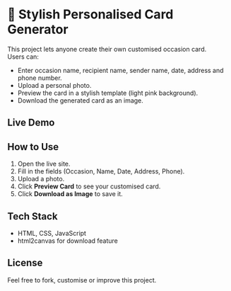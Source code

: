 # 🎉 Stylish Personalised Card Generator

This project lets anyone create their own customised occasion card.  
Users can:
- Enter occasion name, recipient name, sender name, date, address and phone number.
- Upload a personal photo.
- Preview the card in a stylish template (light pink background).
- Download the generated card as an image.

## Live Demo


## How to Use
1. Open the live site.
2. Fill in the fields (Occasion, Name, Date, Address, Phone).
3. Upload a photo.
4. Click **Preview Card** to see your customised card.
5. Click **Download as Image** to save it.

## Tech Stack
- HTML, CSS, JavaScript
- html2canvas for download feature

## License
Feel free to fork, customise or improve this project.
